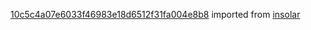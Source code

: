 [10c5c4a07e6033f46983e18d6512f31fa004e8b8](https://github.com/insolar/insolar/commit/10c5c4a07e6033f46983e18d6512f31fa004e8b8) imported from [insolar](https://github.com/insolar/insolar)
